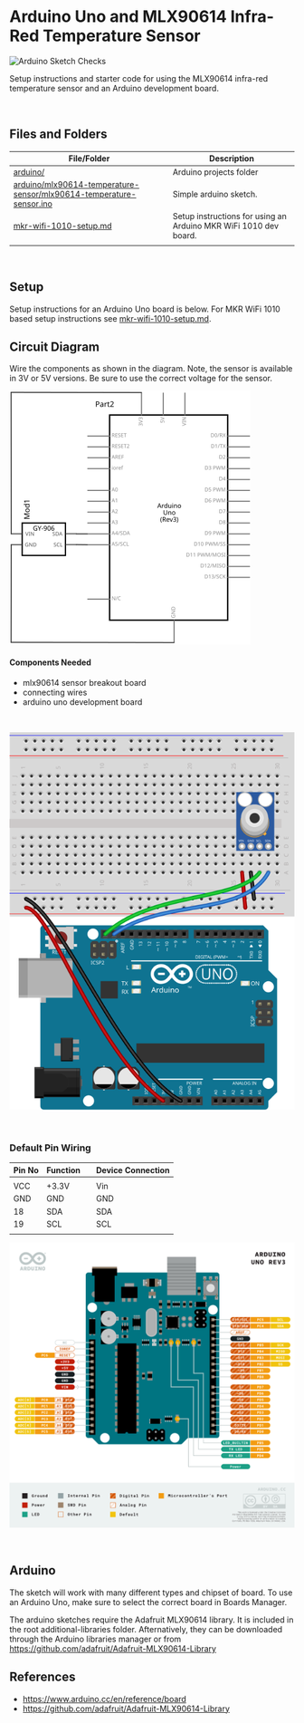 # Arduino Uno and MLX90614 Infra-Red Temperature Sensor

![Arduino Sketch Checks](../../../workflows/Arduino%20Sketch%20Checks/badge.svg)

Setup instructions and starter code for using the MLX90614 infra-red temperature sensor and an Arduino development board.

<br />

## Files and Folders

| File/Folder | Description |
|--- | --- |
| [arduino/](arduino/) | Arduino projects folder |
| [arduino/mlx90614-temperature-sensor/mlx90614-temperature-sensor.ino](arduino/mlx90614-temperature-sensor/mlx90614-temperature-sensor.ino) | Simple arduino sketch. |
| [mkr-wifi-1010-setup.md](mkr-wifi-1010-setup.md) | Setup instructions for using an Arduino MKR WiFi 1010 dev board. |
|  |  |

<br />

## Setup

Setup instructions for an Arduino Uno board is below. For MKR WiFi 1010 based setup instructions see [mkr-wifi-1010-setup.md](mkr-wifi-1010-setup.md).

## Circuit Diagram
Wire the components as shown in the diagram. Note, the sensor is available in 3V or 5V versions. Be sure to use the correct voltage for the sensor.

![circuit diagram](assets/uno-mlx90614-sensor-circuit-diagram_schem.svg)

#### Components Needed
* mlx90614 sensor breakout board
* connecting wires
* arduino uno development board

<br />

![breadboard diagram](assets/uno-mlx90614-sensor-circuit-diagram_bb.svg)

<br />

### Default Pin Wiring

| Pin No | Function |  | Device Connection |
| --- | --- | --- | --- |
|  |  |  |  |
| VCC | +3.3V |  | Vin |
| GND | GND |  | GND |
| 18 | SDA |  | SDA |
| 19 | SCL |  | SCL |
|  |  |  |  |

![pin diagram](assets/Pinout-UNOrev3_latest.png)

<br />

## Arduino

The sketch will work with many different types and chipset of board. To use an Arduino Uno, make sure to select the correct board in Boards Manager.

The arduino sketches require the Adafruit MLX90614 library. It is included in the root additional-libraries folder. Afternatively, they can be downloaded through the Arduino libraries manager or from https://github.com/adafruit/Adafruit-MLX90614-Library

## References

* https://www.arduino.cc/en/reference/board
* https://github.com/adafruit/Adafruit-MLX90614-Library
